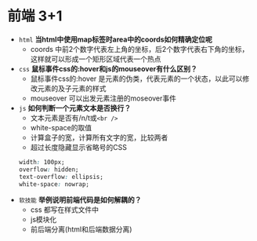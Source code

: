 # 前端 3+1
- `html` **当html中使用map标签时area中的coords如何精确定位呢**
    - coords 中前2个数字代表左上角的坐标，后2个数字代表右下角的坐标，
    这样就可以形成一个矩形区域代表一个热点
- `css`  **鼠标事件css的:hover和js的mouseover有什么区别？**
    - 鼠标事件css的:hover 是元素的伪类，代表元素的一个状态，以此可以修改元素的及子元素的样式
    - mouseover 可以出发元素注册的moseover事件
- `js`   **如何判断一个元素文本是否换行？**
    - 文本元素是否有/n/t或`<br />`
    - white-space的取值
    - 计算盒子的宽，计算所有文字的宽，比较两者
    - 超过长度隐藏显示省略号的CSS
    ```css
    width: 100px;
    overflow: hidden;
    text-overflow: ellipsis;
    white-space: nowrap;
    ```
- `软技能` **举例说明前端代码是如何解耦的？**
    - css 都写在样式文件中
    - js模块化
    - 前后端分离(html和后端数据分离)